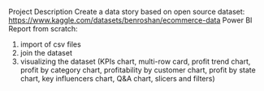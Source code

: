 Project Description
Create a data story based on open source dataset: https://www.kaggle.com/datasets/benroshan/ecommerce-data
Power BI Report from scratch:
1) import of csv files
2) join the dataset
3) visualizing the dataset (KPIs chart, multi-row card, profit trend chart, profit by category chart, profitability by customer chart, profit by state chart, key influencers chart, Q&A chart, slicers and filters)
